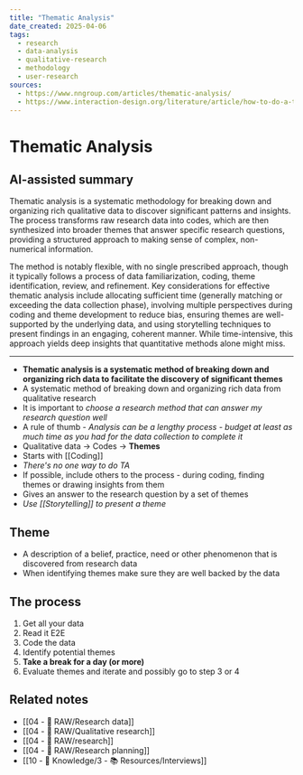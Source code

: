 ```yaml
---
title: "Thematic Analysis"
date_created: 2025-04-06
tags:
  - research
  - data-analysis
  - qualitative-research
  - methodology
  - user-research
sources:
  - https://www.nngroup.com/articles/thematic-analysis/
  - https://www.interaction-design.org/literature/article/how-to-do-a-thematic-analysis-of-user-interviews
---
```


# Thematic Analysis

## AI-assisted summary
Thematic analysis is a systematic methodology for breaking down and organizing rich qualitative data to discover significant patterns and insights. The process transforms raw research data into codes, which are then synthesized into broader themes that answer specific research questions, providing a structured approach to making sense of complex, non-numerical information.

The method is notably flexible, with no single prescribed approach, though it typically follows a process of data familiarization, coding, theme identification, review, and refinement. Key considerations for effective thematic analysis include allocating sufficient time (generally matching or exceeding the data collection phase), involving multiple perspectives during coding and theme development to reduce bias, ensuring themes are well-supported by the underlying data, and using storytelling techniques to present findings in an engaging, coherent manner. While time-intensive, this approach yields deep insights that quantitative methods alone might miss.

---

- __Thematic analysis is a systematic method of breaking down and organizing rich data to facilitate the discovery of significant themes__
- A systematic method of breaking down and organizing rich data from qualitative research
- It is important to _choose a research method that can answer my research question well_
- A rule of thumb - _Analysis can be a lengthy process - budget at least as much time as you had for the data collection to complete it_
- Qualitative data -> Codes -> __Themes__
- Starts with [[Coding]]
- _There's no one way to do TA_
- If possible, include others to the process - during coding, finding themes or drawing insights from them
- Gives an answer to the research question by a set of themes
- _Use [[Storytelling]] to present a theme_
## Theme
- A description of a belief, practice, need or other phenomenon that is discovered from research data
- When identifying themes make sure they are well backed by the data
## The process
1. Get all your data
2. Read it E2E
3. Code the data
4. Identify potential themes
5. __Take a break for a day (or more)__
6. Evaluate themes and iterate and possibly go to step 3 or 4

## Related notes
- [[04 - 💽 RAW/Research data]]
- [[04 - 💽 RAW/Qualitative research]]
- [[04 - 💽 RAW/research]]
- [[04 - 💽 RAW/Research planning]]
- [[10 - 🧠 Knowledge/3 - 📚 Resources/Interviews]]